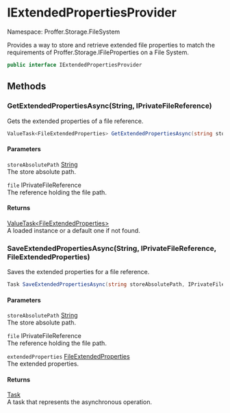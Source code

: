 # IExtendedPropertiesProvider

Namespace: Proffer.Storage.FileSystem

Provides a way to store and retrieve extended file properties to match the requirements of Proffer.Storage.IFileProperties on a File System.

```csharp
public interface IExtendedPropertiesProvider
```

## Methods

### **GetExtendedPropertiesAsync(String, IPrivateFileReference)**

Gets the extended properties of a file reference.

```csharp
ValueTask<FileExtendedProperties> GetExtendedPropertiesAsync(string storeAbsolutePath, IPrivateFileReference file)
```

#### Parameters

`storeAbsolutePath` [String](https://docs.microsoft.com/en-us/dotnet/api/system.string)<br>
The store absolute path.

`file` IPrivateFileReference<br>
The reference holding the file path.

#### Returns

[ValueTask&lt;FileExtendedProperties&gt;](https://docs.microsoft.com/en-us/dotnet/api/system.threading.tasks.valuetask-1)<br>
A loaded  instance or a default one if not found.

### **SaveExtendedPropertiesAsync(String, IPrivateFileReference, FileExtendedProperties)**

Saves the extended properties for a file reference.

```csharp
Task SaveExtendedPropertiesAsync(string storeAbsolutePath, IPrivateFileReference file, FileExtendedProperties extendedProperties)
```

#### Parameters

`storeAbsolutePath` [String](https://docs.microsoft.com/en-us/dotnet/api/system.string)<br>
The store absolute path.

`file` IPrivateFileReference<br>
The reference holding the file path.

`extendedProperties` [FileExtendedProperties](./proffer.storage.filesystem.internal.fileextendedproperties)<br>
The extended properties.

#### Returns

[Task](https://docs.microsoft.com/en-us/dotnet/api/system.threading.tasks.task)<br>
A task that represents the asynchronous operation.
